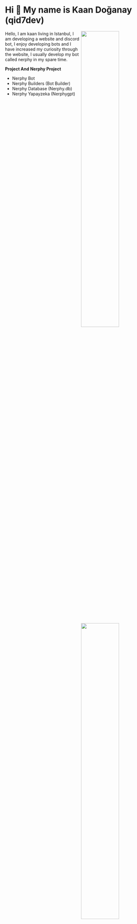 Hi 👋 My name is Kaan Doğanay (qid7dev)
===========================

<img width="50%" align="right" src="https://github-widgetbox.vercel.app/api/profile?username=qid7dev&data=followers,repositories,stars,commits&theme=darkmode">
<img width="50%" height="1px" align="right" src="https://i.imgur.com/DkKayja.png">
<img width="50%" align="right" src="https://github-widgetbox.vercel.app/api/skills?languages=js,kotlin,html,css,nodejs,java,php&theme=darkmode">

Hello, I am kaan living in Istanbul, I am developing a website and discord bot, I enjoy developing bots and I have increased my curiosity through the website, I usually develop my bot called nerphy in my spare time.

**Project And Nerphy Project**

- Nerphy Bot
- Nerphy Builders (Bot Builder)
- Nerphy Database (Nerphy.db)
- Nerphy Yapayzeka (Nerphygpt)
